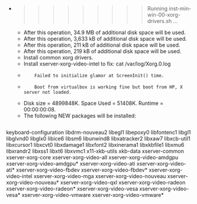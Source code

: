 * >>>>>>>>> Running inst-min-win-00-xorg-drivers.sh ...
  * After this operation, 34.9 MB of additional disk space will be used.
  * After this operation, 3,633 kB of additional disk space will be used.
  * After this operation, 211 kB of additional disk space will be used.
  * After this operation, 219 kB of additional disk space will be used.
  * Install common xorg drivers.
  * Install xserver-xorg-video-intel to fix: cat /var/log/Xorg.0.log
  * 		Failed to initialize glamor at ScreenInit() time.
  * 		Boot from virtualbox is working fine but boot from HP, X server not loaded.
  * Disk size = 4899848K. Space Used = 51408K. Runtime = 00:00:00:08.
  * The following NEW packages will be installed:
  ```bash
keyboard-configuration libdrm-nouveau2 libegl1 libepoxy0 libfontenc1
libgl1 libglvnd0 libglx0 libice6 libsm6
libunwind8 libxatracker2 libxaw7 libxcb-util1 libxcursor1
libxcvt0 libxdamage1 libxfont2 libxinerama1 libxkbfile1
libxmu6 libxrandr2 libxss1 libxt6 libxvmc1
x11-xkb-utils xkb-data xserver-common xserver-xorg-core xserver-xorg-video-all
xserver-xorg-video-amdgpu xserver-xorg-video-amdgpu* xserver-xorg-video-ati xserver-xorg-video-ati* xserver-xorg-video-fbdev
xserver-xorg-video-fbdev* xserver-xorg-video-intel xserver-xorg-video-mga xserver-xorg-video-nouveau xserver-xorg-video-nouveau*
xserver-xorg-video-qxl xserver-xorg-video-radeon xserver-xorg-video-radeon* xserver-xorg-video-vesa xserver-xorg-video-vesa*
xserver-xorg-video-vmware xserver-xorg-video-vmware*
  ```
